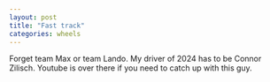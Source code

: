 ```yaml
---
layout: post
title: "Fast track"
categories: wheels
---
```


Forget team Max or team Lando. My driver of 2024 has to be Connor Zilisch. Youtube is over there if you need to catch up with this guy.